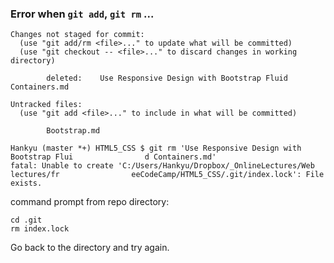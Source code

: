 ### Error when `git add`, `git rm` ...
```
Changes not staged for commit:
  (use "git add/rm <file>..." to update what will be committed)
  (use "git checkout -- <file>..." to discard changes in working directory)

        deleted:    Use Responsive Design with Bootstrap Fluid Containers.md

Untracked files:
  (use "git add <file>..." to include in what will be committed)

        Bootstrap.md

Hankyu (master *+) HTML5_CSS $ git rm 'Use Responsive Design with Bootstrap Flui                d Containers.md'
fatal: Unable to create 'C:/Users/Hankyu/Dropbox/_OnlineLectures/Web lectures/fr                eeCodeCamp/HTML5_CSS/.git/index.lock': File exists.
```
command prompt from repo directory:
```
cd .git
rm index.lock
```
Go back to the directory and try again.
